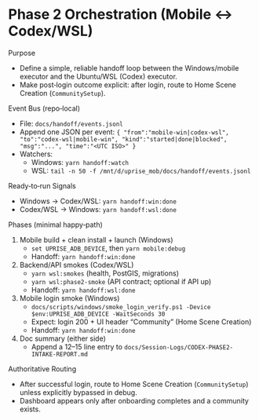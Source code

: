 # Phase 2 Orchestration (Mobile ↔ Codex/WSL)

Purpose
- Define a simple, reliable handoff loop between the Windows/mobile executor and the Ubuntu/WSL (Codex) executor.
- Make post‑login outcome explicit: after login, route to Home Scene Creation (`CommunitySetup`).

Event Bus (repo‑local)
- File: `docs/handoff/events.jsonl`
- Append one JSON per event: `{ "from":"mobile-win|codex-wsl", "to":"codex-wsl|mobile-win", "kind":"started|done|blocked", "msg":"...", "time":"<UTC ISO>" }`
- Watchers:
  - Windows: `yarn handoff:watch`
  - WSL: `tail -n 50 -f /mnt/d/uprise_mob/docs/handoff/events.jsonl`

Ready‑to‑run Signals
- Windows → Codex/WSL: `yarn handoff:win:done`
- Codex/WSL → Windows: `yarn handoff:wsl:done`

Phases (minimal happy‑path)
1) Mobile build + clean install + launch (Windows)
   - `set UPRISE_ADB_DEVICE`, then `yarn mobile:debug`
   - Handoff: `yarn handoff:win:done`
2) Backend/API smokes (Codex/WSL)
   - `yarn wsl:smokes` (health, PostGIS, migrations)
   - `yarn wsl:phase2-smoke` (API contract; optional if API up)
   - Handoff: `yarn handoff:wsl:done`
3) Mobile login smoke (Windows)
   - `docs/scripts/windows/smoke_login_verify.ps1 -Device $env:UPRISE_ADB_DEVICE -WaitSeconds 30`
   - Expect: login 200 + UI header “Community” (Home Scene Creation)
   - Handoff: `yarn handoff:win:done`
4) Doc summary (either side)
   - Append a 12–15 line entry to `docs/Session-Logs/CODEX-PHASE2-INTAKE-REPORT.md`

Authoritative Routing
- After successful login, route to Home Scene Creation (`CommunitySetup`) unless explicitly bypassed in debug.
- Dashboard appears only after onboarding completes and a community exists.

